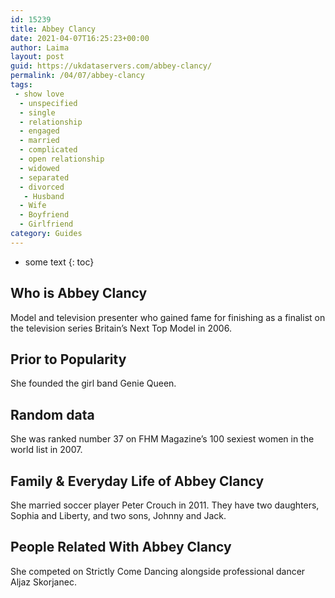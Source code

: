 ```yaml
---
id: 15239
title: Abbey Clancy
date: 2021-04-07T16:25:23+00:00
author: Laima
layout: post
guid: https://ukdataservers.com/abbey-clancy/
permalink: /04/07/abbey-clancy
tags:
 - show love
  - unspecified
  - single
  - relationship
  - engaged
  - married
  - complicated
  - open relationship
  - widowed
  - separated
  - divorced
   - Husband
  - Wife
  - Boyfriend
  - Girlfriend
category: Guides
---
```


* some text
{: toc}


## Who is Abbey Clancy
                  
                  
                  
Model and television presenter who gained fame for finishing as a finalist on the television series Britain&#8217;s Next Top Model in 2006.
                  
              
            
              
            
                
                
                
## Prior to Popularity
                  
                  
                  
She founded the girl band Genie Queen.
                  
              
            
              
            
                
                
                
## Random data
                  
                  
                  
She was ranked number 37 on FHM Magazine&#8217;s 100 sexiest women in the world list in 2007.
                  
              
            
              
            
                
                
                
## Family & Everyday Life of Abbey Clancy
                  
                  
                  
She married soccer player Peter Crouch in 2011. They have two daughters, Sophia and Liberty, and two sons, Johnny and Jack. 
                  
              
            
              
            
                
                
                
## People Related With Abbey Clancy
                  
                  
                  
She competed on Strictly Come Dancing alongside professional dancer Aljaz Skorjanec.
                  
              
            
              
            
                
              
            
              
              
            
            
              
            
          
          
          